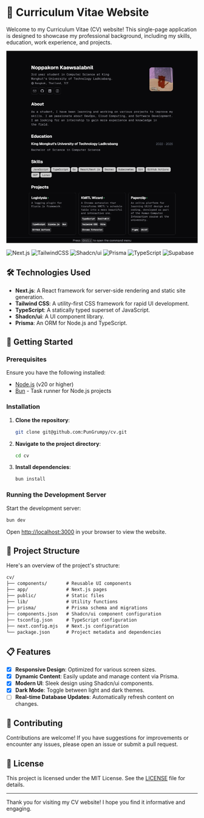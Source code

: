 # 📃 Curriculum Vitae Website

Welcome to my Curriculum Vitae (CV) website! This single-page application is designed to showcase my professional background, including my skills, education, work experience, and projects.

[![Curriculum Vitae Website](/public/preview.png)](https://cv.pungrumpy.com/)

![Next.js](https://img.shields.io/badge/Next-black?style=for-the-badge&logo=next.js)
![TailwindCSS](https://img.shields.io/badge/tailwindcss-black?style=for-the-badge&logo=tailwind-css)
![Shadcn/ui](https://img.shields.io/badge/shadcn/ui-black.svg?style=for-the-badge&logo=shadcn/ui)
![Prisma](https://img.shields.io/badge/Prisma-black?style=for-the-badge&logo=prisma)
![TypeScript](https://img.shields.io/badge/TypeScript-black?style=for-the-badge&logo=typescript)
![Supabase](https://img.shields.io/badge/Supabase-black?style=for-the-badge&logo=supabase)

## 🛠️ Technologies Used

- **Next.js**: A React framework for server-side rendering and static site generation.
- **Tailwind CSS**: A utility-first CSS framework for rapid UI development.
- **TypeScript**: A statically typed superset of JavaScript.
- **Shadcn/ui**: A UI component library.
- **Prisma**: An ORM for Node.js and TypeScript.

## 🚀 Getting Started

### Prerequisites

Ensure you have the following installed:

- [Node.js](https://nodejs.org/) (v20 or higher)
- [Bun](https://bun.sh/) - Task runner for Node.js projects

### Installation

1. **Clone the repository**:

   ```bash
   git clone git@github.com:PunGrumpy/cv.git
   ```

2. **Navigate to the project directory**:

   ```bash
   cd cv
   ```

3. **Install dependencies**:

   ```bash
   bun install
   ```

### Running the Development Server

Start the development server:

```bash
bun dev
```

Open [http://localhost:3000](http://localhost:3000) in your browser to view the website.

## 📂 Project Structure

Here's an overview of the project's structure:

```plaintext
cv/
├── components/       # Reusable UI components
├── app/              # Next.js pages
├── public/           # Static files
├── lib/              # Utility functions
├── prisma/           # Prisma schema and migrations
├── components.json   # Shadcn/ui component configuration
├── tsconfig.json     # TypeScript configuration
├── next.config.mjs   # Next.js configuration
└── package.json      # Project metadata and dependencies
```

## 📋 Features

- [x] **Responsive Design**: Optimized for various screen sizes.
- [x] **Dynamic Content**: Easily update and manage content via Prisma.
- [x] **Modern UI**: Sleek design using Shadcn/ui components.
- [x] **Dark Mode**: Toggle between light and dark themes.
- [ ] **Real-time Database Updates**: Automatically refresh content on changes.

## 🤝 Contributing

Contributions are welcome! If you have suggestions for improvements or encounter any issues, please open an issue or submit a pull request.

## 📝 License

This project is licensed under the MIT License. See the [LICENSE](LICENSE) file for details.

---

Thank you for visiting my CV website! I hope you find it informative and engaging.
